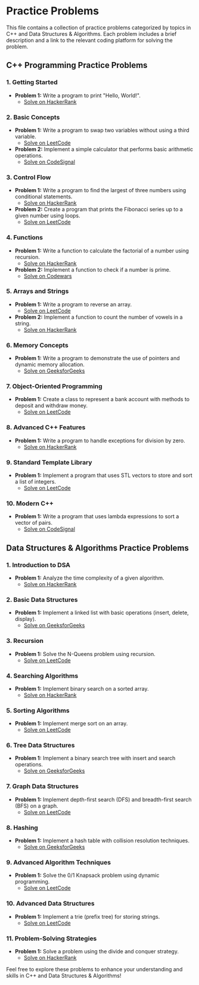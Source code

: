 # Practice Problems

This file contains a collection of practice problems categorized by topics in C++ and Data Structures & Algorithms. Each problem includes a brief description and a link to the relevant coding platform for solving the problem.

## C++ Programming Practice Problems

### 1. Getting Started
- **Problem 1:** Write a program to print "Hello, World!".
  - [Solve on HackerRank](https://www.hackerrank.com/challenges/hello-world)
  
### 2. Basic Concepts
- **Problem 1:** Write a program to swap two variables without using a third variable.
  - [Solve on LeetCode](https://leetcode.com/problems/swap-nodes-in-pairs/)
- **Problem 2:** Implement a simple calculator that performs basic arithmetic operations.
  - [Solve on CodeSignal](https://codesignal.com)

### 3. Control Flow
- **Problem 1:** Write a program to find the largest of three numbers using conditional statements.
  - [Solve on HackerRank](https://www.hackerrank.com/challenges/compare-the-triplets)
- **Problem 2:** Create a program that prints the Fibonacci series up to a given number using loops.
  - [Solve on LeetCode](https://leetcode.com/problems/fibonacci-number/)

### 4. Functions
- **Problem 1:** Write a function to calculate the factorial of a number using recursion.
  - [Solve on HackerRank](https://www.hackerrank.com/challenges/factorial)
- **Problem 2:** Implement a function to check if a number is prime.
  - [Solve on Codewars](https://www.codewars.com/kata/5502c9e81a628a47f80006b2)

### 5. Arrays and Strings
- **Problem 1:** Write a program to reverse an array.
  - [Solve on LeetCode](https://leetcode.com/problems/reverse-array/)
- **Problem 2:** Implement a function to count the number of vowels in a string.
  - [Solve on HackerRank](https://www.hackerrank.com/challenges/strings)

### 6. Memory Concepts
- **Problem 1:** Write a program to demonstrate the use of pointers and dynamic memory allocation.
  - [Solve on GeeksforGeeks](https://www.geeksforgeeks.org/dynamic-memory-allocation-in-c-using-malloc-calloc-and-realloc/)
  
### 7. Object-Oriented Programming
- **Problem 1:** Create a class to represent a bank account with methods to deposit and withdraw money.
  - [Solve on LeetCode](https://leetcode.com/problems/design-a-bank/)
  
### 8. Advanced C++ Features
- **Problem 1:** Write a program to handle exceptions for division by zero.
  - [Solve on HackerRank](https://www.hackerrank.com/challenges/exception-handling)
  
### 9. Standard Template Library
- **Problem 1:** Implement a program that uses STL vectors to store and sort a list of integers.
  - [Solve on LeetCode](https://leetcode.com/problems/sort-an-array/)
  
### 10. Modern C++
- **Problem 1:** Write a program that uses lambda expressions to sort a vector of pairs.
  - [Solve on CodeSignal](https://codesignal.com)

## Data Structures & Algorithms Practice Problems

### 1. Introduction to DSA
- **Problem 1:** Analyze the time complexity of a given algorithm.
  - [Solve on HackerRank](https://www.hackerrank.com/challenges/algorithmic-complexity)

### 2. Basic Data Structures
- **Problem 1:** Implement a linked list with basic operations (insert, delete, display).
  - [Solve on GeeksforGeeks](https://www.geeksforgeeks.org/data-structures/linked-list/)
  
### 3. Recursion
- **Problem 1:** Solve the N-Queens problem using recursion.
  - [Solve on LeetCode](https://leetcode.com/problems/n-queens/)
  
### 4. Searching Algorithms
- **Problem 1:** Implement binary search on a sorted array.
  - [Solve on HackerRank](https://www.hackerrank.com/challenges/ctci-binary-search)
  
### 5. Sorting Algorithms
- **Problem 1:** Implement merge sort on an array.
  - [Solve on LeetCode](https://leetcode.com/problems/sort-an-array/)
  
### 6. Tree Data Structures
- **Problem 1:** Implement a binary search tree with insert and search operations.
  - [Solve on GeeksforGeeks](https://www.geeksforgeeks.org/binary-search-tree-set-1-search-and-insertion/)
  
### 7. Graph Data Structures
- **Problem 1:** Implement depth-first search (DFS) and breadth-first search (BFS) on a graph.
  - [Solve on LeetCode](https://leetcode.com/problems/number-of-islands/)
  
### 8. Hashing
- **Problem 1:** Implement a hash table with collision resolution techniques.
  - [Solve on GeeksforGeeks](https://www.geeksforgeeks.org/hashing-data-structure/)
  
### 9. Advanced Algorithm Techniques
- **Problem 1:** Solve the 0/1 Knapsack problem using dynamic programming.
  - [Solve on LeetCode](https://leetcode.com/problems/partition-equal-subset-sum/)
  
### 10. Advanced Data Structures
- **Problem 1:** Implement a trie (prefix tree) for storing strings.
  - [Solve on LeetCode](https://leetcode.com/problems/implement-trie-prefix-tree/)
  
### 11. Problem-Solving Strategies
- **Problem 1:** Solve a problem using the divide and conquer strategy.
  - [Solve on HackerRank](https://www.hackerrank.com/challenges/merge-sort)

Feel free to explore these problems to enhance your understanding and skills in C++ and Data Structures & Algorithms!